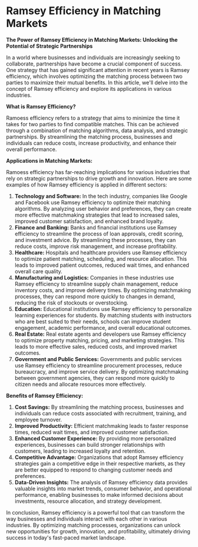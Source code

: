 # Ramsey Efficiency in Matching Markets

**The Power of Ramsey Efficiency in Matching Markets: Unlocking the Potential of Strategic Partnerships**

In a world where businesses and individuals are increasingly seeking to collaborate, partnerships have become a crucial component of success. One strategy that has gained significant attention in recent years is Ramsey efficiency, which involves optimizing the matching process between two parties to maximize their mutual benefits. In this article, we'll delve into the concept of Ramsey efficiency and explore its applications in various industries.

**What is Ramsey Efficiency?**

Ramoess efficiency refers to a strategy that aims to minimize the time it takes for two parties to find compatible matches. This can be achieved through a combination of matching algorithms, data analysis, and strategic partnerships. By streamlining the matching process, businesses and individuals can reduce costs, increase productivity, and enhance their overall performance.

**Applications in Matching Markets:**

Ramoess efficiency has far-reaching implications for various industries that rely on strategic partnerships to drive growth and innovation. Here are some examples of how Ramsey efficiency is applied in different sectors:

1. **Technology and Software:** In the tech industry, companies like Google and Facebook use Ramsey efficiency to optimize their matching algorithms. By analyzing user behavior and preferences, they can create more effective matchmaking strategies that lead to increased sales, improved customer satisfaction, and enhanced brand loyalty.
2. **Finance and Banking:** Banks and financial institutions use Ramsey efficiency to streamline the process of loan approvals, credit scoring, and investment advice. By streamlining these processes, they can reduce costs, improve risk management, and increase profitability.
3. **Healthcare:** Hospitals and healthcare providers use Ramsey efficiency to optimize patient matching, scheduling, and resource allocation. This leads to improved patient outcomes, reduced wait times, and enhanced overall care quality.
4. **Manufacturing and Logistics:** Companies in these industries use Ramsey efficiency to streamline supply chain management, reduce inventory costs, and improve delivery times. By optimizing matchmaking processes, they can respond more quickly to changes in demand, reducing the risk of stockouts or overstocking.
5. **Education:** Educational institutions use Ramsey efficiency to personalize learning experiences for students. By matching students with instructors who are best suited to their needs, schools can improve student engagement, academic performance, and overall educational outcomes.
6. **Real Estate:** Real estate agents and developers use Ramsey efficiency to optimize property matching, pricing, and marketing strategies. This leads to more effective sales, reduced costs, and improved market outcomes.
7. **Government and Public Services:** Governments and public services use Ramsey efficiency to streamline procurement processes, reduce bureaucracy, and improve service delivery. By optimizing matchmaking between government agencies, they can respond more quickly to citizen needs and allocate resources more effectively.

**Benefits of Ramsey Efficiency:**

1. **Cost Savings:** By streamlining the matching process, businesses and individuals can reduce costs associated with recruitment, training, and employee turnover.
2. **Improved Productivity:** Efficient matchmaking leads to faster response times, reduced wait times, and improved customer satisfaction.
3. **Enhanced Customer Experience:** By providing more personalized experiences, businesses can build stronger relationships with customers, leading to increased loyalty and retention.
4. **Competitive Advantage:** Organizations that adopt Ramsey efficiency strategies gain a competitive edge in their respective markets, as they are better equipped to respond to changing customer needs and preferences.
5. **Data-Driven Insights:** The analysis of Ramsey efficiency data provides valuable insights into market trends, consumer behavior, and operational performance, enabling businesses to make informed decisions about investments, resource allocation, and strategy development.

In conclusion, Ramsey efficiency is a powerful tool that can transform the way businesses and individuals interact with each other in various industries. By optimizing matching processes, organizations can unlock new opportunities for growth, innovation, and profitability, ultimately driving success in today's fast-paced market landscape.
